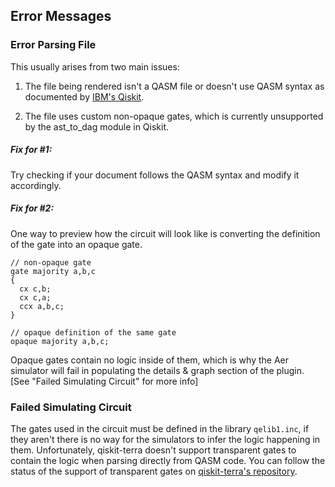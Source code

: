 ## Error Messages

### Error Parsing File

This usually arises from two main issues:

1. The file being rendered isn't a QASM file or doesn't use QASM syntax as documented by [IBM's Qiskit](https://github.com/qiskit/qiskit-terra).

2. The file uses custom non-opaque gates, which is currently unsupported by the ast_to_dag module in Qiskit.

##### Fix for #1:

Try checking if your document follows the QASM syntax and modify it accordingly.

##### Fix for #2:

One way to preview how the circuit will look like is converting the definition of the gate into an opaque gate.

```QASM
// non-opaque gate
gate majority a,b,c
{
  cx c,b;
  cx c,a;
  ccx a,b,c;
}

// opaque definition of the same gate
opaque majority a,b,c;
```

Opaque gates contain no logic inside of them, which is why the Aer simulator will fail in populating the details & graph section of the plugin. [See "Failed Simulating Circuit" for more info]

### Failed Simulating Circuit

The gates used in the circuit must be defined in the library `qelib1.inc`, if they aren't there is no way for the simulators to infer the logic happening in them. Unfortunately, qiskit-terra doesn't support transparent gates to contain the logic when parsing directly from QASM code. You can follow the status of the support of transparent gates on [qiskit-terra's repository](https://github.com/qiskit/qiskit-terra).
